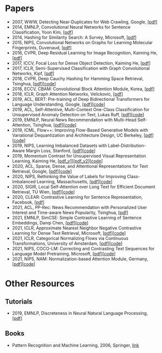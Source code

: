 # Papers
- 2007, WWW, Detecting Near-Duplicates for Web Crawling, Google, [[pdf](https://static.googleusercontent.com/media/research.google.com/zh-CN//pubs/archive/33026.pdf)]
- 2014, EMNLP, Convolutional Neural Networks for Sentence Classification, Yoon Kim, [[pdf](https://arxiv.org/abs/1408.5882)]
- 2014, Hashing for Similarity Search: A Survey, Microsoft, [[pdf](https://arxiv.org/abs/1408.2927)]
- 2015, NIPS, Convolutional Networks on Graphs for Learning Molecular Fingerprints, Duvenaud, [[pdf](https://arxiv.org/abs/1509.09292)]
- 2016, CVPR, Deep Residual Learning for Image Recognition, Kaiming He, [[pdf](https://arxiv.org/abs/1512.03385)]
- 2017, ICCV, Focal Loss for Dense Object Detection, Kaiming He, [[pdf](https://arxiv.org/abs/1708.02002)]
- 2017, ICLR, Semi-Supervised Classification with Graph Convolutional Networks, Kipf, [[pdf](https://arxiv.org/abs/1609.02907)]
- 2018, CVPR, Deep Cauchy Hashing for Hamming Space Retrieval, Tsinghua, [[pdf](http://ise.thss.tsinghua.edu.cn/~mlong/doc/deep-cauchy-hashing-cvpr18.pdf)][[code](https://github.com/thulab/DeepHash)]
- 2018, ECCV, CBAM: Convolutional Block Attention Module, Korea, [[pdf](https://arxiv.org/abs/1807.06521)]
- 2018, ICLR, Graph Attention Networks, Velickovic, [[pdf](https://arxiv.org/abs/1710.10903)]
- 2019, ACL, BERT: Pre-training of Deep Bidirectional Transformers for Language Understanding, Google, [[pdf](https://arxiv.org/abs/1810.04805)][[code](https://github.com/google-research/bert)]
- 2019, ACL, Self-Attentive, Multi-Context One-Class Classification for Unsupervised Anomaly Detection on Text, Lukas Ruff, [[pdf](https://aclanthology.org/P19-1398/)][[code](https://github.com/lukasruff/CVDD-PyTorch)]
- 2019, EMNLP, Neural News Recommendation with Multi-Head Self-Attention, Tsinghua, [[pdf](https://aclanthology.org/D19-1671/)][[code](https://github.com/wuch15/EMNLP2019-NRMS)]
- 2019, ICML, Flow++: Improving Flow-Based Generative Models with Variational Dequantization and Architecture Design, UC Berkeley, [[pdf](https://arxiv.org/abs/1902.00275)][[code](https://github.com/aravindsrinivas/flowpp)]
- 2019, NIPS, Learning Imbalanced Datasets with Label-Distribution-Aware Margin Loss, Stanford, [[pdf](https://arxiv.org/abs/1906.07413)][[code](https://github.com/kaidic/LDAM-DRW)]
- 2019, Momentum Contrast for Unsupervised Visual Representation Learning, Kaiming He, [[pdf_v1](https://arxiv.org/abs/1911.05722)][[pdf_v2](https://arxiv.org/abs/2003.04297)][[code](https://github.com/facebookresearch/moco)]
- 2020, ACL, Sparse, Dense, and Attentional Representations for Text Retrieval, Google, [[pdf](https://arxiv.org/abs/2005.00181)][[code](https://github.com/google-research/language/tree/master/language/multivec)]
- 2020, NIPS, Rethinking the Value of Labels for Improving Class-Imbalanced Learning, Massachusetts, [[pdf](https://arxiv.org/abs/2006.07529)][[code](https://github.com/YyzHarry/imbalanced-semi-self)]
- 2020, SIGIR, Local Self-Attention over Long Text for Efficient Document Retrieval, TU Wien, [[pdf](https://arxiv.org/abs/2005.04908)][[code](https://github.com/sebastian-hofstaetter/matchmaker)]
- 2020, CLEAR: Contrastive Learning for Sentence Representation, Facebook, [[pdf](https://arxiv.org/abs/2012.15466)]
- 2021, ACL, PP-Rec: News Recommendation with Personalized User Interest and Time-aware News Popularity, Tsinghua, [[pdf](https://arxiv.org/abs/2106.01300)]
- 2021, EMNLP, SimCSE: Simple Contrastive Learning of Sentence Embeddings, Danqi Chen, [[pdf](https://arxiv.org/abs/2104.08821)][[code](https://github.com/princeton-nlp/simcse)]
- 2021, ICLR, Approximate Nearest Neighbor Negative Contrastive Learning for Dense Text Retrieval, Microsoft, [[pdf](https://arxiv.org/abs/2007.00808)][[code](https://github.com/microsoft/ANCE)]
- 2021, ICLR, Categorical Normalizing Flows via Continuous Transformations, University of Amsterdam, [[pdf](https://arxiv.org/abs/2006.09790)][[code](https://github.com/phlippe/CategoricalNF)]
- 2021, NIPS, COCO-LM: Correcting and Contrasting Text Sequences for Language Model Pretraining, Microsoft, [[pdf](https://arxiv.org/abs/2102.08473)][[code](https://github.com/microsoft/COCO-LM)]
- 2021, NIPS, NAM: Normalization-based Attention Module, Germany, [[pdf](https://arxiv.org/abs/2111.12419)][[code](https://github.com/Christian-lyc/NAM)]


# Other Resources
## Tutorials
- 2019, EMNLP, Discreteness in Neural Natural Language Processing, [[pdf](https://lili-mou.github.io/)]

## Books
- Pattern Recognition and Machine Learning, 2006, Springer, [link](resources/)
